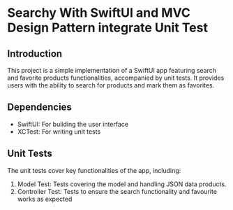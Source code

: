 # Searchy With SwiftUI and MVC Design Pattern integrate Unit Test

## Introduction
This project is a simple implementation of a SwiftUI app featuring search and favorite products functionalities, accompanied by unit tests. It provides users with the ability to search for products and mark them as favorites.

## Dependencies
- SwiftUI: For building the user interface
- XCTest: For writing unit tests

## Unit Tests
The unit tests cover key functionalities of the app, including:
1. Model Test: Tests covering the model and handling JSON data products.
2. Controller Test: Tests to ensure the search functionality and favourite works as expected
